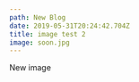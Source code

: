 ```yaml
---
path: New Blog
date: 2019-05-31T20:24:42.704Z
title: image test 2
image: soon.jpg
---
```

New image
